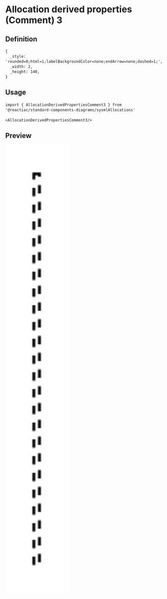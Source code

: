 # Allocation derived properties (Comment) 3

## Definition

```
{
  _style: 'rounded=0;html=1;labelBackgroundColor=none;endArrow=none;dashed=1;',
  _width: 2,
  _height: 140,
}
```

## Usage

```
import { AllocationDerivedPropertiesComment3 } from '@reactiac/standard-components-diagrams/sysmlAllocations'

<AllocationDerivedPropertiesComment3/>
```

## Preview

<img src="./allocation-derived-properties-comment-3.png" width="200"/>
